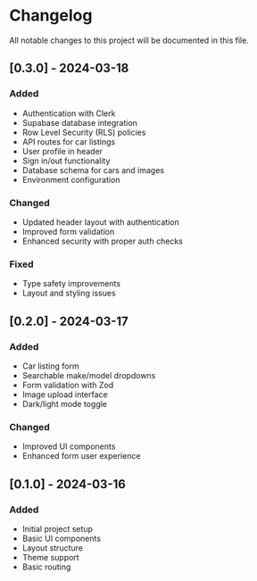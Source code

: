 # Changelog

All notable changes to this project will be documented in this file.

## [0.3.0] - 2024-03-18

### Added
- Authentication with Clerk
- Supabase database integration
- Row Level Security (RLS) policies
- API routes for car listings
- User profile in header
- Sign in/out functionality
- Database schema for cars and images
- Environment configuration

### Changed
- Updated header layout with authentication
- Improved form validation
- Enhanced security with proper auth checks

### Fixed
- Type safety improvements
- Layout and styling issues

## [0.2.0] - 2024-03-17

### Added
- Car listing form
- Searchable make/model dropdowns
- Form validation with Zod
- Image upload interface
- Dark/light mode toggle

### Changed
- Improved UI components
- Enhanced form user experience

## [0.1.0] - 2024-03-16

### Added
- Initial project setup
- Basic UI components
- Layout structure
- Theme support
- Basic routing 
